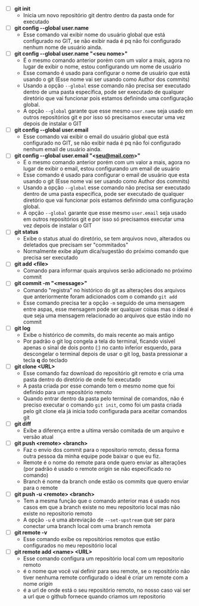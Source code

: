 - [ ] **git init**
  - Inicia um novo repositório git dentro dentro da pasta onde for executado
- [ ] **git config --global user.name**
  - Esse comando vai exibir nome do usuário global que está configurado no GIT, se não exibir nada é pq não foi configurado nenhum nome de usuário ainda.
- [ ] **git config --global user.name "\<seu nome\>"**
  - É o mesmo comando anterior porém com um valor a mais, agora no lugar de exibir o nome, estou configurando um nome de usuário
  - Esse comando é usado para configurar o nome de usuário que está usando o git (Esse nome vai ser usando como Author dos commits)
  - Usando a opção `--global` esse comando não precisa ser executado dentro de uma pasta específica, pode ser executado de qualquer diretório que vai funcionar pois estamos definindo uma configuração global.
  - A opção `--global` garante que esse mesmo `user.name` seja usado em outros repositórios git e por isso só precisamos executar uma vez depois de instalar o GIT
- [ ] **git config --global user.email**
  - Esse comando vai exibir o email do usuário global que está configurado no GIT, se não exibir nada é pq não foi configurado nenhum email de usuário ainda.
- [ ] **git config --global user.email "\<seu@mail.com\>"**
  - É o mesmo comando anterior porém com um valor a mais, agora no lugar de exibir o email, estou configurando um email de usuário
  - Esse comando é usado para configurar o email de usuário que esta usando o git (Esse nome vai ser usando como Author dos commits)
  - Usando a opção `--global` esse comando não precisa ser executado dentro de uma pasta específica, pode ser executado de qualquer diretório que vai funcionar pois estamos definindo uma configuração global.
  - A opção `--global` garante que esse mesmo `user.email` seja usado em outros repositórios git e por isso só precisamos executar uma vez depois de instalar o GIT
- [ ] **git status**
  - Exibe o status atual do diretório, se tem arquivos novo, alterados ou deletados que precisam ser "commitados"
  - Normalmente exibe algum dica/sugestão do próximo comando que precisa ser executado
- [ ] **git add \<file\>**
  - Comando para informar quais arquivos serão adicionado no próximo commit
- [ ] **git commit -m "\<message\>"**
  - Comando "registra" no histórico do git as alterações dos arquivos que anteriormente foram adicionados com o comando `git add`
  - Esse comando precisa ter a opção `-m` seguido de uma mensagem entre aspas, esse mensagem pode ser qualquer coisas mas o ideal é que seja uma mensagem relacionado ao arquivos que estão indo no commit
- [ ] **git log**
  - Exibe o histórico de commits, do mais recente ao mais antigo
  - Por padrão o git log congela a tela do terminal, ficando visível apenas o sinal de dois ponto (:) no canto inferior esquerdo, para descongelar o terminal depois de usar o git log, basta pressionar a tecla **q** do teclado
- [ ] **git clone \<URL\>**
  - Esse comando faz download do repositório git remoto e cria uma pasta dentro do diretório de onde foi executado
  - A pasta criada por esse comando tem o mesmo nome que foi definido para um repositório remoto
  - Quando entrar dentro da pasta pelo terminal de comandos, não é preciso executar o comando `git init`, como foi um pasta criada pelo git clone ela já inicia todo configurada para aceitar comandos git 
- [ ] **git diff**
  - Exibe a diferença entre a ultima versão comitada de um arquivo e versão atual
- [ ] **git push \<remote\> \<branch\>**
  - Faz o envio dos commit para o repositorio remoto, dessa forma outra pessoa da minha equipe pode baixar o que eu fiz.
  - Remote é o nome do remote para onde quero enviar as alterações (por padrão é usado o remote *origin* se não especificado no comando)
  - Branch é nome da branch onde estão os commits que quero enviar para o remote 
- [ ] **git push -u \<remote\> \<branch\>**
  - Tem a mesma função que o comando anterior mas é usado nos casos em que a branch existe no meu repositorio local mas não existe no repositorio remoto
  - A opção `-u` é uma abreviação de `--set-upstream` que ser para conectar uma branch local com uma branch remota
- [ ] **git remote -v**
  - Esse comando exibe os repositórios remotos que estão configurados no meu repositório local
- [ ] **git remote add \<name\> \<URL\>**
  - Esse comando configura um repositório local com um repositorio remoto
  - <name> é o nome que você vai definir para seu remote, se o repositório não tiver nenhuma remote configurado o ideal é criar um remote com a nome *origin*
  - <URL> é a url de onde está o seu repositório remoto, no nosso caso vai ser a url que o github fornece quando criamos um repositorio
